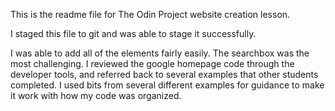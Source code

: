 This is the readme file for The Odin Project website creation lesson.

I staged this file to git and was able to stage it successfully.

I was able to add all of the elements fairly easily.  The searchbox was the most challenging.  I reviewed the google homepage code through the developer tools, and referred back to several examples that other students completed.  I used bits from several different examples for guidance to make it work with how my code was organized.
